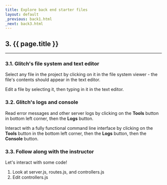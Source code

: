 ```yaml
---
title: Explore back end starter files
layout: default
_previous: back1.html
_next: back3.html
---
```


## 3. {{ page.title }}

---

### 3.1. Glitch's file system and text editor

Select any file in the project by clicking on it in the file system viewer - the file's contents should appear in the text editor.

Edit a file by selecting it, then typing in it in the text editor.

### 3.2. Glitch's logs and console

Read error messages and other server logs by clicking on the **Tools** button in bottom left corner, then the **Logs** button.

Interact with a fully functional command line interface by clicking on the **Tools** button in the bottom left corner, then the **Logs** button, then the **Console** button.

### 3.3. Follow along with the instructor

Let's interact with some code!

1. Look at server.js, routes.js, and controllers.js
2. Edit controllers.js

